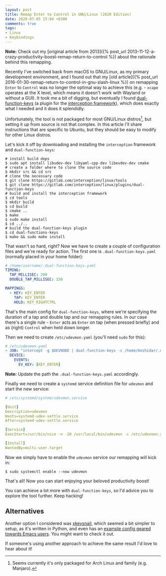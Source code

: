 ```yaml
---
layout: post
title: Remap Enter to Control in GNU/Linux (2020 Edition)
date: 2020-07-05 15:04 +0300
comments: true
tags:
- Linux
- Keybindings
---
```


**Note:** Check out my [original article from 2013]({% post_url 2013-11-12-a-crazy-productivity-boost-remap-return-to-control %}) about the rationale behind this remapping.

Recently I've switched back from macOS to GNU/Linux, as my primary development
environment, and I found out that my [old article]({% post_url
2016-01-30-remap-return-to-control-in-gnu-slash-linux %}) on remapping `Enter`
to `Control` was no longer the optimal way to achieve this (e.g. - `xcape`
operates at the X level, which means it doesn't work with Wayland or without a
GUI). It took me a bit of digging, but eventually I found
[dual-function-keys](https://gitlab.com/interception/linux/plugins/dual-function-keys)
(a plugin for the [interception
framework](https://gitlab.com/interception/linux/tools)), which does exactly
what I needed and it does it splendidly.

Unfortunately, the tool is not packaged for most
GNU/Linux distros[^1], but setting it up from source is not that complex. In this article
I'll share instructions that are specific to Ubuntu, but they should be
easy to modify for other Linux distros.

Let's kick it off by downloading and installing the `interception` framework and
`dual-function-keys`:

``` shellsession
# install build deps
$ sudo apt install libudev-dev libyaml-cpp-dev libevdev-dev cmake
# create a folder where to clone the source code
$ mkdir src && cd src
# clone the necessary code
$ git clone https://gitlab.com/interception/linux/tools
$ git clone https://gitlab.com/interception/linux/plugins/dual-function-keys
# build and install the interception framework
$ cd tools
$ mkdir build
$ cd build
$ cmake ..
$ make
$ sudo make install
$ cd ../..
# build the dual-function-keys plugin
$ cd dual-functions-keys
$ make && sudo make install
```

That wasn't so hard, right? Now we have to create a couple of configuration files and we're ready for action. The first one is `.dual-function-keys.yaml` (normally placed in your home folder):

``` yaml
# /home/username/.dual-function-keys.yaml
TIMING:
  TAP_MILLISEC: 200
  DOUBLE_TAP_MILLISEC: 150

MAPPINGS:
  - KEY: KEY_ENTER
    TAP: KEY_ENTER
    HOLD: KEY_RIGHTCTRL
```

That's the main config for `dual-function-keys`, where we're specifying the duration of a tap and double tap and our remapping rules. In our case there's a single rule - `Enter` acts as `Enter` on tap (when pressed briefly) and as (right) `Control` when held down longer.

Then we need to create `/etc/udevmon.yaml` (you'll need `sudo` for this):

``` yaml
# /etc/udevmon.yaml
- JOB: "intercept -g $DEVNODE | dual-function-keys -c /home/bozhidar/.dual-function-keys.yaml | uinput -d $DEVNODE"
  DEVICE:
    EVENTS:
      EV_KEY: [KEY_ENTER]
```

**Note:** Update the path the `.dual-function-keys.yaml` accordingly.

Finally we need to create a `systemd` service definition file for `udevmon` and start the new service:

``` yaml
# /etc/systemd/system/udevmon.service

[Unit]
Description=udevmon
Wants=systemd-udev-settle.service
After=systemd-udev-settle.service

[Service]
ExecStart=/usr/bin/nice -n -20 /usr/local/bin/udevmon -c /etc/udevmon.yaml

[Install]
WantedBy=multi-user.target
```

Now we simply have to enable the `udevmon` service our remapping will kick in:

``` shellsession
$ sudo systemctl enable --now udevmon
```

That's all! Now you can start enjoying your beloved productivity boost!

You can achieve a lot more with `dual-function-keys`, so I'd advice you to explore the
tool further. Keep hacking!

## Alternatives

Another option I considered was [xkeysnail](https://github.com/mooz/xkeysnail), which
seemed a bit simpler to setup, as it's written in Python, and even has an [example config geared towards Emacs users](https://github.com/mooz/xkeysnail/blob/master/example/config.py). You might want to check it out.

If someone's using another approach to achieve the same result I'd love to hear about it!

[^1]: Seems currently it's only packaged for Arch Linux and family (e.g. Manjaro).

